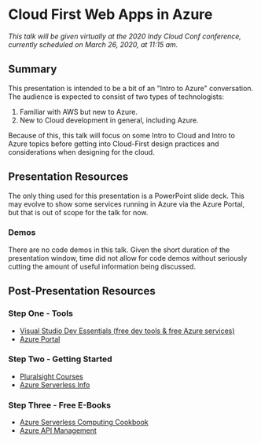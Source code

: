 # Cloud First Web Apps in Azure

*This talk will be given virtually at the 2020 Indy Cloud Conf conference, currently scheduled on March 26, 2020, at 11:15 am.*

## Summary

This presentation is intended to be a bit of an "Intro to Azure" conversation. The audience is expected to consist of two types of technologists:

1. Familiar with AWS but new to Azure.
2. New to Cloud development in general, including Azure.

Because of this, this talk will focus on some Intro to Cloud and Intro to Azure topics before getting into Cloud-First design practices and considerations when designing for the cloud.

## Presentation Resources

The only thing used for this presentation is a PowerPoint slide deck. This may evolve to show some services running in Azure via the Azure Portal, but that is out of scope for the talk for now.

### Demos

There are no code demos in this talk. Given the short duration of the presentation window, time did not allow for code demos without seriously cutting the amount of useful information being discussed.

## Post-Presentation Resources

### Step One - Tools

- [Visual Studio Dev Essentials (free dev tools & free Azure services)](https://visualstudio.microsoft.com/dev-essentials/)
- [Azure Portal](https://portal.azure.com)

### Step Two - Getting Started

- [Pluralsight Courses](https://www.pluralsight.com/partners/microsoft/azure)
- [Azure Serverless Info](https://azure.microsoft.com/en-us/solutions/serverless/)

### Step Three - Free E-Books

- [Azure Serverless Computing Cookbook](https://azure.microsoft.com/en-us/resources/azure-serverless-computing-cookbook/)
- [Azure API Management](https://azure.microsoft.com/en-us/resources/azure-api-management-driving-digital-transformation-in-todays-api-economy/)
